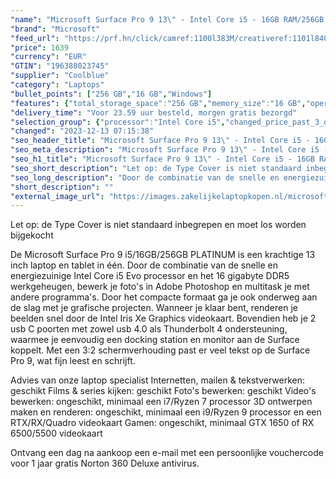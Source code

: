 ```yaml
---
"name": "Microsoft Surface Pro 9 13\" - Intel Core i5 - 16GB RAM/256GB SSD - PLATINUM"
"brand": "Microsoft"
"feed_url": "https://prf.hn/click/camref:1100l383M/creativeref:1101l84031/destination:https%3A%2F%2Fwww.coolblue.nl%2Fproduct%2F913495"
"price": 1639
"currency": "EUR"
"GTIN": "196388023745"
"supplier": "Coolblue"
"category": "Laptops"
"bullet_points": ["256 GB","16 GB","Windows"]
"features": {"total_storage_space":"256 GB","memory_size":"16 GB","operating_system":"Windows"}
"delivery_time": "Voor 23.59 uur besteld, morgen gratis bezorgd"
"selection_group": {"processor":"Intel Core i5","changed_price_past_3_days":false,"product_family":"Surface Pro 9"}
"changed": "2023-12-13 07:15:38"
"seo_header_title": "Microsoft Surface Pro 9 13\" - Intel Core i5 - 16GB RAM/256GB SSD - PLATINUM"
"seo_meta_description": "Microsoft Surface Pro 9 13\" - Intel Core i5 - 16GB RAM/256GB SSD - PLATINUM"
"seo_h1_title": "Microsoft Surface Pro 9 13\" - Intel Core i5 - 16GB RAM/256GB SSD - PLATINUM"
"seo_short_description": "Let op: de Type Cover is niet standaard inbegrepen en moet los worden bijgekocht\r\n\r\nDe Microsoft Surface Pro 9 i5/16GB/256GB PLATINUM is een krachtige 13 inch laptop en tablet in één."
"seo_long_description": "Door de combinatie van de snelle en energiezuinige Intel Core i5 Evo processor en het 16 gigabyte DDR5 werkgeheugen, bewerk je foto's in Adobe Photoshop en multitask je met andere programma's. Door het compacte formaat ga je ook onderweg aan de slag met je grafische projecten. Wanneer je klaar bent, renderen je beelden snel door de Intel Iris Xe Graphics videokaart. Bovendien heb je 2 usb C poorten met zowel usb 4. 0 als Thunderbolt 4 ondersteuning, waarmee je eenvoudig een docking station en monitor aan de Surface koppelt. Met een 3:2 schermverhouding past er veel tekst op de Surface Pro 9, wat fijn leest en schrijft. \r\n\r\nAdvies van onze laptop specialist\r\nInternetten, mailen & tekstverwerken: geschikt\r\nFilms & series kijken: geschikt\r\nFoto's bewerken: geschikt\r\nVideo's bewerken: ongeschikt, minimaal een i7/Ryzen 7 processor\r\n3D ontwerpen maken en renderen: ongeschikt, minimaal een i9/Ryzen 9 processor en een RTX/RX/Quadro videokaart\r\nGamen: ongeschikt, minimaal GTX 1650 of RX 6500/5500 videokaart\r\n \r\nOntvang een dag na aankoop een e-mail met een persoonlijke vouchercode voor 1 jaar gratis Norton 360 Deluxe antivirus."
"short_description": ""
"external_image_url": "https://images.zakelijkelaptopkopen.nl/microsoft-surface-pro-9-13-intel-core-i5-16gb-ram-256gb-ssd-platinum.webp"
---
```


Let op: de Type Cover is niet standaard inbegrepen en moet los worden bijgekocht

De Microsoft Surface Pro 9 i5/16GB/256GB PLATINUM is een krachtige 13 inch laptop en tablet in één. Door de combinatie van de snelle en energiezuinige Intel Core i5 Evo processor en het 16 gigabyte DDR5 werkgeheugen, bewerk je foto's in Adobe Photoshop en multitask je met andere programma's. Door het compacte formaat ga je ook onderweg aan de slag met je grafische projecten. Wanneer je klaar bent, renderen je beelden snel door de Intel Iris Xe Graphics videokaart. Bovendien heb je 2 usb C poorten met zowel usb 4.0 als Thunderbolt 4 ondersteuning, waarmee je eenvoudig een docking station en monitor aan de Surface koppelt. Met een 3:2 schermverhouding past er veel tekst op de Surface Pro 9, wat fijn leest en schrijft.

Advies van onze laptop specialist
Internetten, mailen & tekstverwerken: geschikt
Films & series kijken: geschikt
Foto's bewerken: geschikt
Video's bewerken: ongeschikt, minimaal een i7/Ryzen 7 processor
3D ontwerpen maken en renderen: ongeschikt, minimaal een i9/Ryzen 9 processor en een RTX/RX/Quadro videokaart
Gamen: ongeschikt, minimaal GTX 1650 of RX 6500/5500 videokaart
 
Ontvang een dag na aankoop een e-mail met een persoonlijke vouchercode voor 1 jaar gratis Norton 360 Deluxe antivirus.